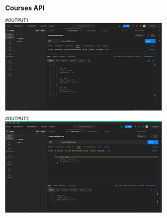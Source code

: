 ## Courses API

#OUTPUT1
![Task1](output/getCourse.PNG "GetCourse")

#OUTPUT2
![Task1](output/postCourse.PNG "GetCourse")

